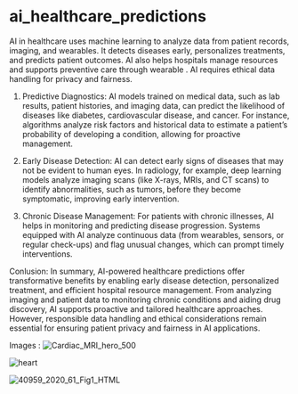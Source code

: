 # ai_healthcare_predictions
AI in healthcare uses machine learning to analyze data from patient records, imaging, and wearables. It detects diseases early, personalizes treatments, and predicts patient outcomes. AI also helps hospitals manage resources and supports preventive care through wearable .  AI requires ethical data handling for privacy and fairness.
1. Predictive Diagnostics:
AI models trained on medical data, such as lab results, patient histories, and imaging data, can predict the likelihood of diseases like diabetes, cardiovascular disease, and cancer. For instance, algorithms analyze risk factors and historical data to estimate a patient’s probability of developing a condition, allowing for proactive management.

2. Early Disease Detection:
AI can detect early signs of diseases that may not be evident to human eyes. In radiology, for example, deep learning models analyze imaging scans (like X-rays, MRIs, and CT scans) to identify abnormalities, such as tumors, before they become symptomatic, improving early intervention.

3. Chronic Disease Management:
For patients with chronic illnesses, AI helps in monitoring and predicting disease progression. Systems equipped with AI analyze continuous data (from wearables, sensors, or regular check-ups) and flag unusual changes, which can prompt timely interventions.

Conlusion:
In summary, AI-powered healthcare predictions offer transformative benefits by enabling early disease detection, personalized treatment, and efficient hospital resource management. From analyzing imaging and patient data to monitoring chronic conditions and aiding drug discovery, AI supports proactive and tailored healthcare approaches. However, responsible data handling and ethical considerations remain essential for ensuring patient privacy and fairness in AI applications.

Images :
![Cardiac_MRI_hero_500](https://github.com/user-attachments/assets/829eb995-c20d-45a6-bb1e-44d12680995c)

![heart](https://github.com/user-attachments/assets/c9e0d1f5-adbb-4a0d-bb26-3ac72b1b2084)

![40959_2020_61_Fig1_HTML](https://github.com/user-attachments/assets/afff317d-b283-49f1-86d6-8cf76a8a5120)

